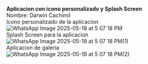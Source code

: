 <strong>Aplicacion con icono personalizado y Splash Screen</strong>
<br/>
Nombre: Darwin Cachimil
<br/>
Icono personalizado de la aplicacion
<br/>
![WhatsApp Image 2025-05-18 at 5 07 18 PM](https://github.com/user-attachments/assets/a9aa6fdc-2e47-4d66-89ae-92f7467fd4a1)
<br/>
Splash Screen para la aplicacion
<br/>
![WhatsApp Image 2025-05-18 at 5 07 18 PM(1)](https://github.com/user-attachments/assets/2d54e5c4-bde2-4835-9976-0c87298c441d)
<br/>
Aplicacion de galeria
<br/>
![WhatsApp Image 2025-05-18 at 5 07 18 PM(2)](https://github.com/user-attachments/assets/b4ded470-3b74-4a9b-8361-d241b11d255d)


